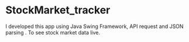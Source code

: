 # StockMarket_tracker
I developed this app using Java Swing Framework, API request and JSON parsing . To see stock market data live.
